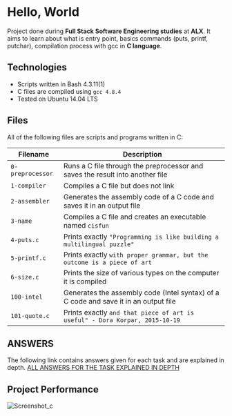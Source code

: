 # Hello, World

Project done during **Full Stack Software Engineering studies** at **ALX**. It aims to learn about what is entry point, basics commands (puts, printf, putchar), compilation process with gcc in **C language**.

## Technologies
* Scripts written in Bash 4.3.11(1)
* C files are compiled using `gcc 4.8.4`
* Tested on Ubuntu 14.04 LTS

## Files
All of the following files are scripts and programs written in C:

| Filename | Description |
| -------- | ----------- |
| `0-preprocessor` | Runs a C file through the preprocessor and saves the result into another file|
| `1-compiler` | Compiles a C file but does not link |
| `2-assembler` | Generates the assembly code of a C code and saves it in an output file |
| `3-name` | Compiles a C file and creates an executable named `cisfun` |
| `4-puts.c` | Prints exactly `"Programming is like building a multilingual puzzle"` |
| `5-printf.c` | Prints exactly `with proper grammar, but the outcome is a piece of art` |
| `6-size.c` | Prints the size of various types on the computer it is compiled |
| `100-intel` | Generates the assembly code (Intel syntax) of a C code and save it in an output file |
| `101-quote.c` | Prints exactly `and that piece of art is useful" - Dora Korpar, 2015-10-19` |


## ANSWERS
The following link contains answers given for each task and  are explained in depth.
 <a href="https://docs.google.com/document/d/1zkd1-Jb6-wB30tGKkj9YSQveHyy9aSWuFg3vtg6UvZo/edit?usp=sharing"> ALL ANSWERS FOR THE TASK EXPLAINED IN DEPTH</a>

 ## Project Performance

![Screenshot_c](https://github.com/warimap/alx-low_level_programming/assets/123955570/448c59c0-4cc4-4157-a2e9-dfd394d4d070)
 
